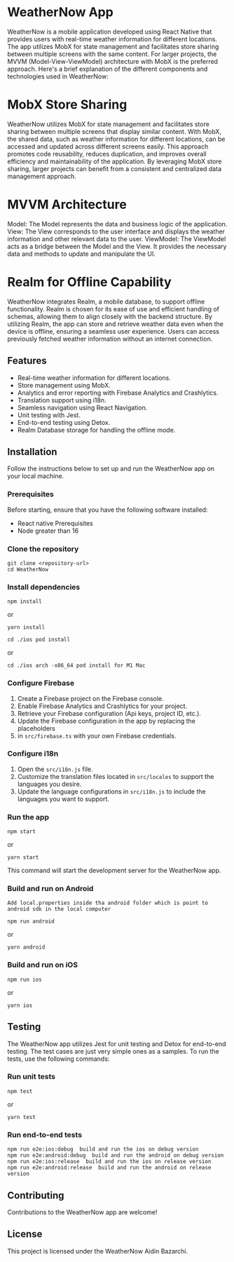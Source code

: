 # WeatherNow App

WeatherNow is a mobile application developed using React Native that provides users with real-time
weather information for different locations. The app utilizes MobX for state management
and facilitates store sharing between multiple screens with the same content.
For larger projects, the MVVM (Model-View-ViewModel) architecture with MobX is
the preferred approach. Here's a brief explanation of the different components
and technologies used in WeatherNow:

# MobX Store Sharing

WeatherNow utilizes MobX for state management and facilitates store sharing between
multiple screens that display similar content. With MobX, the shared data,
such as weather information for different locations,
can be accessed and updated across different screens easily.
This approach promotes code reusability, reduces duplication,
and improves overall efficiency and maintainability of the application.
By leveraging MobX store sharing, larger projects can benefit from a consistent
and centralized data management approach.

# MVVM Architecture

Model: The Model represents the data and business logic of the application.
View: The View corresponds to the user interface and displays the weather information and other relevant data to the user.
ViewModel: The ViewModel acts as a bridge between the Model and the View.
It provides the necessary data and methods to update and manipulate the UI.

# Realm for Offline Capability

WeatherNow integrates Realm, a mobile database, to support offline functionality.
Realm is chosen for its ease of use and efficient handling of schemas,
allowing them to align closely with the backend structure.
By utilizing Realm, the app can store and retrieve weather data even when the device is offline,
ensuring a seamless user experience. Users can access previously fetched weather information
without an internet connection.

## Features

- Real-time weather information for different locations.
- Store management using MobX.
- Analytics and error reporting with Firebase Analytics and Crashlytics.
- Translation support using i18n.
- Seamless navigation using React Navigation.
- Unit testing with Jest.
- End-to-end testing using Detox.
- Realm Database storage for handling the offline mode.

## Installation

Follow the instructions below to set up and run the WeatherNow app on your local machine.

### Prerequisites

Before starting, ensure that you have the following software installed:

- React native Prerequisites 
- Node greater than 16

### Clone the repository

```
git clone <repository-url>
cd WeatherNow
```

### Install dependencies

```
npm install
```
or
```
yarn install
```

```
cd ./ios pod install
```
or
```
cd ./ios arch -x86_64 pod install for M1 Mac 
```

### Configure Firebase

1. Create a Firebase project on the Firebase console.
2. Enable Firebase Analytics and Crashlytics for your project.
3. Retrieve your Firebase configuration (Api keys, project ID, etc.).
4. Update the Firebase configuration in the app by replacing the placeholders 
5. in `src/firebase.ts` with your own Firebase credentials.

### Configure i18n

1. Open the `src/i18n.js` file.
2. Customize the translation files located in `src/locales` to support the languages you desire.
3. Update the language configurations in `src/i18n.js` to include the languages you want to support.

### Run the app

```
npm start
```
or
```
yarn start
```

This command will start the development server for the WeatherNow app.

### Build and run on Android

```
Add local.properties inside tha android folder which is point to android sdk in the local computer

```
```
npm run android
```
or
```
yarn android
```

### Build and run on iOS

```
npm run ios
```
or
```
yarn ios
```

## Testing

The WeatherNow app utilizes Jest for unit testing and Detox for end-to-end testing.
The test cases are just very simple ones as a samples.
To run the tests, use the following commands:

### Run unit tests

```
npm test
```
or
```
yarn test
```

### Run end-to-end tests

```
npm run e2e:ios:debug  build and run the ios on debug version
npm run e2e:android:debug  build and run the android on debug version
npm run e2e:ios:release  build and run the ios on release version
npm run e2e:android:release  build and run the android on release version

```


## Contributing

Contributions to the WeatherNow app are welcome!

## License

This project is licensed under the WeatherNow Aidin Bazarchi.
